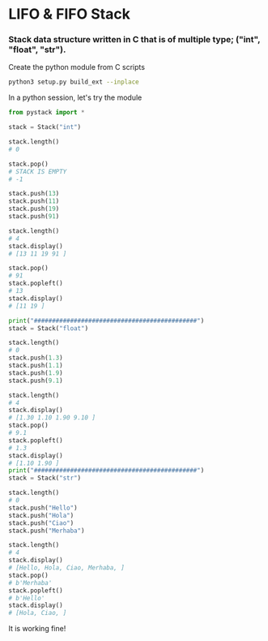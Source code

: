 # LIFO & FIFO Stack

### Stack data structure written in C that is of multiple type; ("int", "float", "str").

Create the python module from C scripts
```bash
python3 setup.py build_ext --inplace
```
In a python session, let's try the module
```python
from pystack import *

stack = Stack("int")

stack.length()
# 0

stack.pop()
# STACK IS EMPTY
# -1

stack.push(13)
stack.push(11)
stack.push(19)
stack.push(91)

stack.length()
# 4
stack.display()
# [13 11 19 91 ]

stack.pop()
# 91
stack.popleft()
# 13
stack.display()
# [11 19 ]

print("#############################################")
stack = Stack("float")

stack.length()
# 0
stack.push(1.3)
stack.push(1.1)
stack.push(1.9)
stack.push(9.1)

stack.length()
# 4
stack.display()
# [1.30 1.10 1.90 9.10 ]
stack.pop()
# 9.1
stack.popleft()
# 1.3
stack.display()
# [1.10 1.90 ]
print("#############################################")
stack = Stack("str")

stack.length()
# 0
stack.push("Hello")
stack.push("Hola")
stack.push("Ciao")
stack.push("Merhaba")

stack.length()
# 4
stack.display()
# [Hello, Hola, Ciao, Merhaba, ]
stack.pop()
# b'Merhaba'
stack.popleft()
# b'Hello'
stack.display()
# [Hola, Ciao, ]
```
It is working fine!
